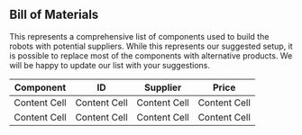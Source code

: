 ## Bill of Materials

This represents a comprehensive list of components used to build the robots with
 potential suppliers. While this represents our suggested setup, it is possible
 to replace most of the components with alternative products. We will be happy
 to update our list with your suggestions.

Component  | ID | Supplier | Price
 ------------- | ------------- | ------------- | -------------
 Content Cell  | Content Cell | Content Cell | Content Cell
 Content Cell  | Content Cell | Content Cell | Content Cell
